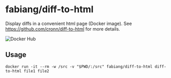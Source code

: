 # fabiang/diff-to-html

Display diffs in a convenient html page (Docker image). See https://github.com/cronn/diff-to-html for more details.

![[Docker Hub](https://hub.docker.com/r/fabiang/diff-to-html)](https://dockerico.blankenship.io/image/fabiang/diff-to-html)

## Usage

```
docker run -it --rm -w /src -v "$PWD/:/src" fabiang/diff-to-html diff-to-html file1 file2
```
